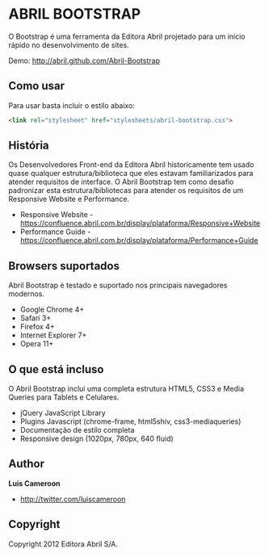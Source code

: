 ABRIL BOOTSTRAP
=================

O Bootstrap é uma ferramenta da Editora Abril projetado para um início rápido no desenvolvimento de sites.

Demo: http://abril.github.com/Abril-Bootstrap


Como usar
---------

Para usar basta incluir o estilo abaixo:

``` html
<link rel="stylesheet" href="stylesheets/abril-bootstrap.css">
```


História
--------

Os Desenvolvedores Front-end da Editora Abril historicamente tem usado quase qualquer estrutura/biblioteca que eles estavam familiarizados para atender requisitos de interface.
O Abril Bootstrap tem como desafio padronizar esta estrutura/bibliotecas para atender os requisitos de um Responsive Website e Performance.

* Responsive Website - https://confluence.abril.com.br/display/plataforma/Responsive+Website
* Performance Guide - https://confluence.abril.com.br/display/plataforma/Performance+Guide


Browsers suportados
-------------------

Abril Bootstrap é testado e suportado nos principais navegadores modernos.

* Google Chrome 4+
* Safari 3+
* Firefox 4+
* Internet Explorer 7+
* Opera 11+


O que está incluso
------------------

O Abril Bootstrap inclui uma completa estrutura HTML5, CSS3 e Media Queries para Tablets e Celulares.

* jQuery JavaScript Library
* Plugins Javascript (chrome-frame, html5shiv, css3-mediaqueries)
* Documentação de estilo completa
* Responsive design (1020px, 780px, 640 fluid)


Author
-------

**Luis Cameroon**

+ http://twitter.com/luiscameroon


Copyright
---------

Copyright 2012 Editora Abril S/A.
